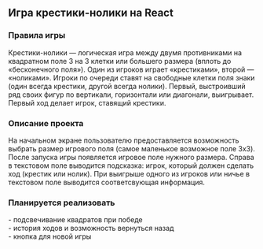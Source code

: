 <h2>Игра крестики-нолики на React</h2>

<h3>Правила игры</h3>
Крестики-нолики — логическая игра между двумя противниками на квадратном поле 3 на 3 клетки или большего размера (вплоть до «бесконечного поля»). Один из игроков играет «крестиками», второй — «ноликами». Игроки по очереди ставят на свободные клетки поля знаки (один всегда крестики, другой всегда нолики). Первый, выстроивший ряд своих фигур по вертикали, горизонтали или диагонали, выигрывает. Первый ход делает игрок, ставящий крестики.

<h3>Описание проекта</h3>
На начальном экране пользователю предоставляется возможность выбрать размер игрового поля (самое маленькое возможное поле 3x3). После запуска игры появляется игровое поле нужного размера. Справа в текстовом поле выводится подсказка: игрок, который должен сделать ход (крестик или нолик). При выигрыше одного из игроков или ничье в текстовом поле выводится соответсвующая информация.
<h3>Планируется реализовать</h3>
- подсвечивание квадратов при победе<br>
- история ходов и возможность вернуться назад<br>
- кнопка для новой игры
